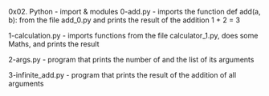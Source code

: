 0x02. Python - import & modules
0-add.py - imports the function def add(a, b): from the file add_0.py
	 and prints the result of the addition 1 + 2 = 3

1-calculation.py - imports functions from the file calculator_1.py, 
	does some Maths, and prints the result

2-args.py - program that prints the number of and the list of its arguments

3-infinite_add.py - program that prints the result of the addition of all arguments
